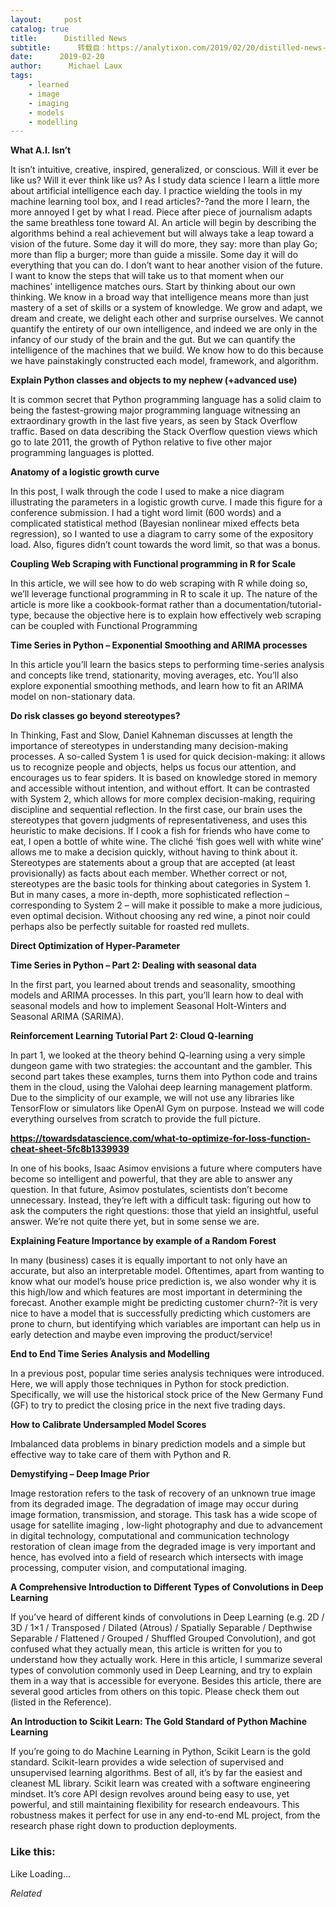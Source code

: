 ```yaml
---
layout:     post
catalog: true
title:      Distilled News
subtitle:      转载自：https://analytixon.com/2019/02/20/distilled-news-982/
date:      2019-02-20
author:      Michael Laux
tags:
    - learned
    - image
    - imaging
    - models
    - modelling
---
```


**What A.I. Isn’t**

It isn’t intuitive, creative, inspired, generalized, or conscious. Will it ever be like us? Will it ever think like us? As I study data science I learn a little more about artificial intelligence each day. I practice wielding the tools in my machine learning tool box, and I read articles?-?and the more I learn, the more annoyed I get by what I read. Piece after piece of journalism adapts the same breathless tone toward AI. An article will begin by describing the algorithms behind a real achievement but will always take a leap toward a vision of the future. Some day it will do more, they say: more than play Go; more than flip a burger; more than guide a missile. Some day it will do everything that you can do. I don’t want to hear another vision of the future. I want to know the steps that will take us to that moment when our machines’ intelligence matches ours. Start by thinking about our own thinking. We know in a broad way that intelligence means more than just mastery of a set of skills or a system of knowledge. We grow and adapt, we dream and create, we delight each other and surprise ourselves. We cannot quantify the entirety of our own intelligence, and indeed we are only in the infancy of our study of the brain and the gut. But we can quantify the intelligence of the machines that we build. We know how to do this because we have painstakingly constructed each model, framework, and algorithm.

**Explain Python classes and objects to my nephew (+advanced use)**

It is common secret that Python programming language has a solid claim to being the fastest-growing major programming language witnessing an extraordinary growth in the last five years, as seen by Stack Overflow traffic. Based on data describing the Stack Overflow question views which go to late 2011, the growth of Python relative to five other major programming languages is plotted.

**Anatomy of a logistic growth curve**

In this post, I walk through the code I used to make a nice diagram illustrating the parameters in a logistic growth curve. I made this figure for a conference submission. I had a tight word limit (600 words) and a complicated statistical method (Bayesian nonlinear mixed effects beta regression), so I wanted to use a diagram to carry some of the expository load. Also, figures didn’t count towards the word limit, so that was a bonus.

**Coupling Web Scraping with Functional programming in R for Scale**

In this article, we will see how to do web scraping with R while doing so, we’ll leverage functional programming in R to scale it up. The nature of the article is more like a cookbook-format rather than a documentation/tutorial-type, because the objective here is to explain how effectively web scraping can be coupled with Functional Programming

**Time Series in Python – Exponential Smoothing and ARIMA processes**

In this article you’ll learn the basics steps to performing time-series analysis and concepts like trend, stationarity, moving averages, etc. You’ll also explore exponential smoothing methods, and learn how to fit an ARIMA model on non-stationary data.

**Do risk classes go beyond stereotypes?**

In Thinking, Fast and Slow, Daniel Kahneman discusses at length the importance of stereotypes in understanding many decision-making processes. A so-called System 1 is used for quick decision-making: it allows us to recognize people and objects, helps us focus our attention, and encourages us to fear spiders. It is based on knowledge stored in memory and accessible without intention, and without effort. It can be contrasted with System 2, which allows for more complex decision-making, requiring discipline and sequential reflection. In the first case, our brain uses the stereotypes that govern judgments of representativeness, and uses this heuristic to make decisions. If I cook a fish for friends who have come to eat, I open a bottle of white wine. The cliché ‘fish goes well with white wine’ allows me to make a decision quickly, without having to think about it. Stereotypes are statements about a group that are accepted (at least provisionally) as facts about each member. Whether correct or not, stereotypes are the basic tools for thinking about categories in System 1. But in many cases, a more in-depth, more sophisticated reflection – corresponding to System 2 – will make it possible to make a more judicious, even optimal decision. Without choosing any red wine, a pinot noir could perhaps also be perfectly suitable for roasted red mullets.

**Direct Optimization of Hyper-Parameter**

**Time Series in Python – Part 2: Dealing with seasonal data**

In the first part, you learned about trends and seasonality, smoothing models and ARIMA processes. In this part, you’ll learn how to deal with seasonal models and how to implement Seasonal Holt-Winters and Seasonal ARIMA (SARIMA).

**Reinforcement Learning Tutorial Part 2: Cloud Q-learning**

In part 1, we looked at the theory behind Q-learning using a very simple dungeon game with two strategies: the accountant and the gambler. This second part takes these examples, turns them into Python code and trains them in the cloud, using the Valohai deep learning management platform. Due to the simplicity of our example, we will not use any libraries like TensorFlow or simulators like OpenAI Gym on purpose. Instead we will code everything ourselves from scratch to provide the full picture.

**https://towardsdatascience.com/what-to-optimize-for-loss-function-cheat-sheet-5fc8b1339939**

In one of his books, Isaac Asimov envisions a future where computers have become so intelligent and powerful, that they are able to answer any question. In that future, Asimov postulates, scientists don’t become unnecessary. Instead, they’re left with a difficult task: figuring out how to ask the computers the right questions: those that yield an insightful, useful answer. We’re not quite there yet, but in some sense we are.

**Explaining Feature Importance by example of a Random Forest**

In many (business) cases it is equally important to not only have an accurate, but also an interpretable model. Oftentimes, apart from wanting to know what our model’s house price prediction is, we also wonder why it is this high/low and which features are most important in determining the forecast. Another example might be predicting customer churn?-?it is very nice to have a model that is successfully predicting which customers are prone to churn, but identifying which variables are important can help us in early detection and maybe even improving the product/service!

**End to End Time Series Analysis and Modelling**

In a previous post, popular time series analysis techniques were introduced. Here, we will apply those techniques in Python for stock prediction. Specifically, we will use the historical stock price of the New Germany Fund (GF) to try to predict the closing price in the next five trading days.

**How to Calibrate Undersampled Model Scores**

Imbalanced data problems in binary prediction models and a simple but effective way to take care of them with Python and R.

**Demystifying – Deep Image Prior**

Image restoration refers to the task of recovery of an unknown true image from its degraded image. The degradation of image may occur during image formation, transmission, and storage. This task has a wide scope of usage for satellite imaging , low-light photography and due to advancement in digital technology, computational and communication technology restoration of clean image from the degraded image is very important and hence, has evolved into a field of research which intersects with image processing, computer vision, and computational imaging.

**A Comprehensive Introduction to Different Types of Convolutions in Deep Learning**

If you’ve heard of different kinds of convolutions in Deep Learning (e.g. 2D / 3D / 1×1 / Transposed / Dilated (Atrous) / Spatially Separable / Depthwise Separable / Flattened / Grouped / Shuffled Grouped Convolution), and got confused what they actually mean, this article is written for you to understand how they actually work. Here in this article, I summarize several types of convolution commonly used in Deep Learning, and try to explain them in a way that is accessible for everyone. Besides this article, there are several good articles from others on this topic. Please check them out (listed in the Reference).

**An Introduction to Scikit Learn: The Gold Standard of Python Machine Learning**

If you’re going to do Machine Learning in Python, Scikit Learn is the gold standard. Scikit-learn provides a wide selection of supervised and unsupervised learning algorithms. Best of all, it’s by far the easiest and cleanest ML library. Scikit learn was created with a software engineering mindset. It’s core API design revolves around being easy to use, yet powerful, and still maintaining flexibility for research endeavours. This robustness makes it perfect for use in any end-to-end ML project, from the research phase right down to production deployments.





### Like this:

Like Loading...


*Related*

